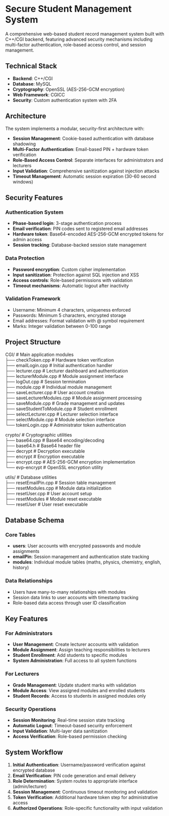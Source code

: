 # Secure Student Management System

A comprehensive web-based student record management system built with C++/CGI backend, featuring advanced security mechanisms including multi-factor authentication, role-based access control, and session management.

## Technical Stack

- **Backend**: C++/CGI
- **Database**: MySQL
- **Cryptography**: OpenSSL (AES-256-GCM encryption)
- **Web Framework**: CGICC
- **Security**: Custom authentication system with 2FA

## Architecture

The system implements a modular, security-first architecture with:

- **Session Management**: Cookie-based authentication with database shadowing
- **Multi-Factor Authentication**: Email-based PIN + hardware token verification
- **Role-Based Access Control**: Separate interfaces for administrators and lecturers
- **Input Validation**: Comprehensive sanitization against injection attacks
- **Timeout Management**: Automatic session expiration (30-60 second windows)

## Security Features

### Authentication System
- **Phase-based login**: 3-stage authentication process
- **Email verification**: PIN codes sent to registered email addresses
- **Hardware token**: Base64-encoded AES-256-GCM encrypted tokens for admin access
- **Session tracking**: Database-backed session state management

### Data Protection
- **Password encryption**: Custom cipher implementation
- **Input sanitization**: Protection against SQL injection and XSS
- **Access controls**: Role-based permissions with validation
- **Timeout mechanisms**: Automatic logout after inactivity

### Validation Framework
- Username: Minimum 4 characters, uniqueness enforced
- Passwords: Minimum 5 characters, encrypted storage
- Email addresses: Format validation with @ symbol requirement
- Marks: Integer validation between 0-100 range

## Project Structure 
CGI/                         # Main application modules <br />
├── checkToken.cpp          # Hardware token verification <br />
├── emailLogin.cpp          # Initial authentication handler <br />
├── lecturer.cpp            # Lecturer dashboard and authentication <br />
├── lecturerModule.cpp      # Module assignment interface <br />
├── logOut.cpp              # Session termination <br />
├── module.cpp              # Individual module management<br />
├── saveLecturer.cpp        # User account creation<br />
├── saveLecturerModules.cpp # Module assignment processing<br />
├── saveModule.cpp          # Grade management and updates<br />
├── saveStudentToModule.cpp # Student enrollment<br />
├── selectLecturer.cpp      # Lecturer selection interface<br />
├── selectModule.cpp        # Module selection interface<br />
└── tokenLogin.cpp          # Administrator token authentication<br />

crypto/                      # Cryptographic utilities<br />
├── base64.cpp              # Base64 encoding/decoding<br />
├── base64.h                # Base64 header file<br />
├── decrypt                 # Decryption executable<br />
├── encrypt                 # Encryption executable<br />
├── encrypt.cpp             # AES-256-GCM encryption implementation<br />
└── evp-encrypt             # OpenSSL encryption utility<br />

utils/                       # Database utilities<br />
├── resetEmailPin.cpp       # Session table management<br />
├── resetModules.cpp        # Module data initialization<br />
├── resetUser.cpp           # User account setup<br />
├── resetModules            # Module reset executable<br />
└── resetUser               # User reset executable<br />

## Database Schema

### Core Tables
- **users**: User accounts with encrypted passwords and module assignments
- **emailPin**: Session management and authentication state tracking
- **modules**: Individual module tables (maths, physics, chemistry, english, history)

### Data Relationships
- Users have many-to-many relationships with modules
- Session data links to user accounts with timestamp tracking
- Role-based data access through user ID classification

## Key Features

### For Administrators
- **User Management**: Create lecturer accounts with validation
- **Module Assignment**: Assign teaching responsibilities to lecturers
- **Student Enrollment**: Add students to specific modules
- **System Administration**: Full access to all system functions

### For Lecturers
- **Grade Management**: Update student marks with validation
- **Module Access**: View assigned modules and enrolled students
- **Student Records**: Access to students in assigned modules only

### Security Operations
- **Session Monitoring**: Real-time session state tracking
- **Automatic Logout**: Timeout-based security enforcement
- **Input Validation**: Multi-layer data sanitization
- **Access Verification**: Role-based permission checking

## System Workflow

1. **Initial Authentication**: Username/password verification against encrypted database
2. **Email Verification**: PIN code generation and email delivery
3. **Role Determination**: System routes to appropriate interface (admin/lecturer)
4. **Session Management**: Continuous timeout monitoring and validation
5. **Token Verification**: Additional hardware token step for administrative access
6. **Authorized Operations**: Role-specific functionality with input validation

